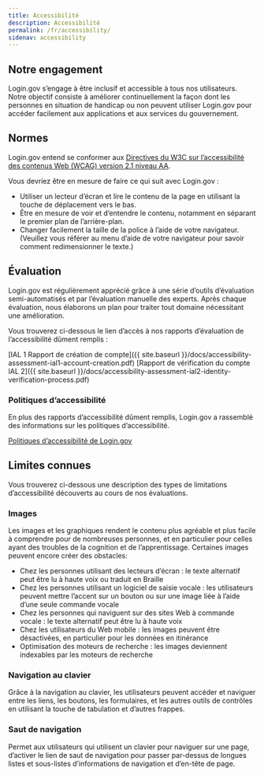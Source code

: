 ```yaml
---
title: Accessibilité
description: Accessibilité
permalink: /fr/accessibility/
sidenav: accessibility
---
```


## Notre engagement
Login.gov s’engage à être inclusif et accessible à tous nos utilisateurs. Notre objectif consiste à améliorer continuellement la façon dont les personnes en situation de handicap ou non peuvent utiliser Login.gov pour accéder facilement aux applications et aux services du gouvernement.

## Normes
  Login.gov entend se conformer aux [Directives du W3C sur l’accessibilité des contenus Web (WCAG) version 2.1 niveau AA](https://www.w3.org/TR/WCAG21/).

Vous devriez être en mesure de faire ce qui suit avec Login.gov :

* Utiliser un lecteur d’écran et lire le contenu de la page en utilisant la touche de déplacement vers le bas.
* Être en mesure de voir et d’entendre le contenu, notamment en séparant le premier plan de l’arrière-plan.
* Changer facilement la taille de la police à l’aide de votre navigateur. (Veuillez vous référer au menu d’aide de votre navigateur pour savoir comment redimensionner le texte.)

## Évaluation
Login.gov est régulièrement apprécié grâce à une série d’outils d’évaluation semi-automatisés et par l’évaluation manuelle des experts. Après chaque évaluation, nous élaborons un plan pour traiter tout domaine nécessitant une amélioration.

Vous trouverez ci-dessous le lien d’accès à nos rapports d’évaluation de l’accessibilité dûment remplis :

[IAL 1 Rapport de création de compte]({{ site.baseurl }}/docs/accessibility-assessment-ial1-account-creation.pdf)
[Rapport de vérification du compte IAL 2]({{ site.baseurl }}/docs/accessibility-assessment-ial2-identity-verification-process.pdf)

### Politiques d’accessibilité
En plus des rapports d’accessibilité dûment remplis, Login.gov a rassemblé des informations sur les politiques d’accessibilité.

[Politiques d’accessibilité de Login.gov](https://design.login.gov/accessibility/policies/)

## Limites connues
Vous trouverez ci-dessous une description des types de limitations d’accessibilité découverts au cours de nos évaluations.

### Images
Les images et les graphiques rendent le contenu plus agréable et plus facile à comprendre pour de nombreuses personnes, et en particulier pour celles ayant des troubles de la cognition et de l’apprentissage. Certaines images peuvent encore créer des obstacles:

* Chez les personnes utilisant des lecteurs d’écran : le texte alternatif peut être lu à haute voix ou traduit en Braille
* Chez les personnes utilisant un logiciel de saisie vocale : les utilisateurs peuvent mettre l’accent sur un bouton ou sur une image liée à l’aide d’une seule commande vocale
* Chez les personnes qui naviguent sur des sites Web à commande vocale : le texte alternatif peut être lu à haute voix
* Chez les utilisateurs du Web mobile : les images peuvent être désactivées, en particulier pour les données en itinérance
* Optimisation des moteurs de recherche : les images deviennent indexables par les moteurs de recherche

### Navigation au clavier
Grâce à la navigation au clavier, les utilisateurs peuvent accéder et naviguer entre les liens, les boutons, les formulaires, et les autres outils de contrôles en utilisant la touche de tabulation et d’autres frappes.

### Saut de navigation
Permet aux utilisateurs qui utilisent un clavier pour naviguer sur une page, d’activer le lien de saut de navigation pour passer par-dessus de longues listes et sous-listes d’informations de navigation et d’en-tête de page.
